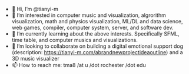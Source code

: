- 👋 Hi, I’m @tianyi-m
- 👀 I’m interested in computer music and visualization, algrorithm visualization, math and physics visualization, ML/DL and data science, web games, compiler, computer system, server, and software dev.
- 🌱 I’m currently learning about the above interests. Specifically SFML, time table, and computer musics and visualizations.
- 💞️ I’m looking to collaborate on building a digital emotional support dog (description: https://tianyi-m.com/abrandnewprojectideaoutline) and a 3D music visualizer
- 📫 How to reach me: tma8 /at u /dot rochester /dot edu

<!---
tianyi-m/tianyi-m is a ✨ special ✨ repository because its `README.md` (this file) appears on your GitHub profile.
You can click the Preview link to take a look at your changes.
--->
